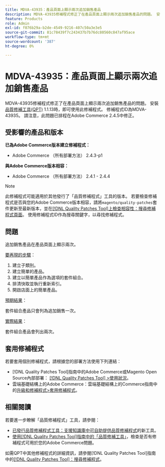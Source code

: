 ```yaml
---
title: MDVA-43935：產品頁面上顯示兩次追加銷售產品
description: MDVA-43935修補程式修正了在產品頁面上顯示兩次追加銷售產品的問題。 安裝[Quality Patches Tool (QPT)](https://experienceleague.adobe.com/zh-hant/docs/commerce-knowledge-base/kb/announcements/commerce-announcements/magento-quality-patches-released-new-tool-to-self-serve-quality-patches) 1.1.13後，即可使用此修補程式。 修補程式ID為MDVA-43935。 請注意，此問題已排程在Adobe Commerce 2.4.5中修正。
feature: Products
role: Admin
exl-id: f076b29a-b2de-4549-9216-407c50a3e3e5
source-git-commit: 81c78439f7c243437b7b76dc80560c847af95ace
workflow-type: tm+mt
source-wordcount: '387'
ht-degree: 0%

---
```


# MDVA-43935：產品頁面上顯示兩次追加銷售產品

MDVA-43935修補程式修正了在產品頁面上顯示兩次追加銷售產品的問題。 安裝[品質修補工具(QPT)](https://experienceleague.adobe.com/zh-hant/docs/commerce-knowledge-base/kb/announcements/commerce-announcements/magento-quality-patches-released-new-tool-to-self-serve-quality-patches) 1.1.13時，即可使用此修補程式。 修補程式ID為MDVA-43935。 請注意，此問題已排程在Adobe Commerce 2.4.5中修正。

## 受影響的產品和版本

**已為Adobe Commerce版本建立修補程式：**

* Adobe Commerce （所有部署方法） 2.4.3-p1

**與Adobe Commerce版本相容：**

* Adobe Commerce （所有部署方法） 2.4.1 - 2.4.4

>[!NOTE]
>
>此修補程式可能適用於其他發行了「品質修補程式」工具的版本。 若要檢查修補程式是否與您的Adobe Commerce版本相容，請將`magento/quality-patches`套件更新至最新版本，並在[[!DNL Quality Patches Tool]上檢查相容性：搜尋修補程式頁面](https://experienceleague.adobe.com/zh-hant/docs/commerce-knowledge-base/kb/announcements/commerce-announcements/magento-quality-patches-released-new-tool-to-self-serve-quality-patches)。 使用修補程式ID作為搜尋關鍵字，以尋找修補程式。

## 問題

追加銷售產品在產品頁面上顯示兩次。

<u>要再現的步驟</u>：

1. 建立子類別。
1. 建立簡單的產品。
1. 建立以簡單產品作為選項的套件組合。
1. 排清快取並執行重新索引。
1. 開啟店面上的簡單產品。

<u>預期結果</u>：

套件組合產品只會列為追加銷售一次。

<u>實際結果</u>：

套件組合產品會列出兩次。

## 套用修補程式

若要套用個別修補程式，請根據您的部署方法使用下列連結：

* [!DNL Quality Patches Tool]指南中的Adobe Commerce或Magento Open Source內部部署： [[!DNL Quality Patches Tool] >使用狀況](/help/tools/quality-patches-tool/usage.md)。
* 雲端基礎結構上的Adobe Commerce：雲端基礎結構上的Commerce指南中的[升級和修補程式>套用修補程式](https://experienceleague.adobe.com/docs/commerce-cloud-service/user-guide/develop/upgrade/apply-patches.html?lang=zh-Hant)。

## 相關閱讀

若要進一步瞭解「品質修補程式」工具，請參閱：

* [已發行品質修補程式工具：支援知識庫中可自助提供品質修補程式](https://experienceleague.adobe.com/zh-hant/docs/commerce-knowledge-base/kb/announcements/commerce-announcements/magento-quality-patches-released-new-tool-to-self-serve-quality-patches)的新工具。
* [使用[!DNL Quality Patches Tool]指南中的「品質修補工具」](/help/tools/quality-patches-tool/patches-available-in-qpt/check-patch-for-magento-issue-with-magento-quality-patches.md)，檢查是否有修補程式可用於您的Adobe Commerce問題。

如需QPT中其他修補程式的詳細資訊，請參閱[!DNL Quality Patches Tool]指南中的[[!DNL Quality Patches Tool]：搜尋修補程式](https://experienceleague.adobe.com/tools/commerce-quality-patches/index.html?lang=zh-Hant)。
